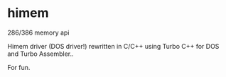 # himem
286/386 memory api

Himem driver (DOS driver!) rewritten in C/C++ using Turbo C++ for DOS
and Turbo Assembler..

For fun.